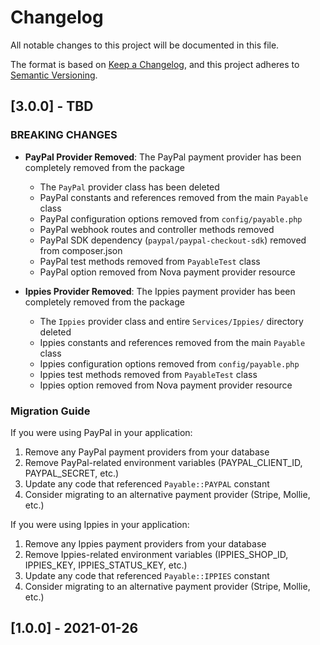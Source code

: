 # Changelog

All notable changes to this project will be documented in this file.

The format is based on [Keep a Changelog](https://keepachangelog.com/en/1.0.0/),
and this project adheres to [Semantic Versioning](https://semver.org/spec/v2.0.0.html).

## [3.0.0] - TBD

### BREAKING CHANGES
- **PayPal Provider Removed**: The PayPal payment provider has been completely removed from the package
  - The `PayPal` provider class has been deleted
  - PayPal constants and references removed from the main `Payable` class
  - PayPal configuration options removed from `config/payable.php`
  - PayPal webhook routes and controller methods removed
  - PayPal SDK dependency (`paypal/paypal-checkout-sdk`) removed from composer.json
  - PayPal test methods removed from `PayableTest` class
  - PayPal option removed from Nova payment provider resource

- **Ippies Provider Removed**: The Ippies payment provider has been completely removed from the package
  - The `Ippies` provider class and entire `Services/Ippies/` directory deleted
  - Ippies constants and references removed from the main `Payable` class
  - Ippies configuration options removed from `config/payable.php`
  - Ippies test methods removed from `PayableTest` class
  - Ippies option removed from Nova payment provider resource

### Migration Guide
If you were using PayPal in your application:
1. Remove any PayPal payment providers from your database
2. Remove PayPal-related environment variables (PAYPAL_CLIENT_ID, PAYPAL_SECRET, etc.)
3. Update any code that referenced `Payable::PAYPAL` constant
4. Consider migrating to an alternative payment provider (Stripe, Mollie, etc.)

If you were using Ippies in your application:
1. Remove any Ippies payment providers from your database
2. Remove Ippies-related environment variables (IPPIES_SHOP_ID, IPPIES_KEY, IPPIES_STATUS_KEY, etc.)
3. Update any code that referenced `Payable::IPPIES` constant
4. Consider migrating to an alternative payment provider (Stripe, Mollie, etc.)

## [1.0.0] - 2021-01-26
